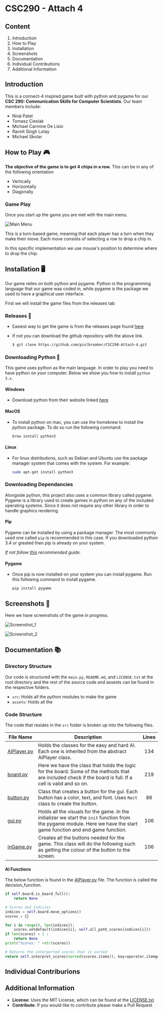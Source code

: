 # CSC290 - Attach 4

## Content
1. Introduction
2. How to Play
3. Installation
4. Screenshots
5. Documentation
6. Individual Contributions
7. Additional Information

## Introduction
This is a connect-4 inspired game built with python and pygame for our **CSC 290: Communication Skills for Computer Scientists**. Our team members include:

- Niral Patel
- Tomasz Cieslak
- Michael Carmine De Lisio
- Ravnit Singh Lotay
- Michael Skotar

## How to Play 🎮
**The objective of the game is to get 4 chips in a row.** This can be in any of the following orientation
- Vertically
- Horizontally
- Diagonally

### Game Play
Once you start up the game you are met with the main menu.

![Main Menu](https://github.com/pixlbreaker/CSC290-Attach-4/blob/master/assets/screenshots/titlepage.png "Main Menu")

This is a turn-based game, meaning that each player has a turn when they make their move. Each move consists of selecting a row to drop a chip in.

In this specific implementation we use mouse's position to determine where to drop the chip.

## Installation 🖥️
Our game relies on both python and pygame. Python is the programming language that our game was coded in, while pygame is the package we used to have a graphical user interface.

First we will install the game files from the releases tab

### Releases 💾
- Easiest way to get the game is from the releases page found [here](https://github.com/pixlbreaker/CSC290-Attach-4/releases)

- If not you can download the github repository with the above link.

    ```bash
    $ git clone https://github.com/pixlbreaker/CSC290-Attach-4.git
    ```

### Downloading Python 🐍
This game uses python as the main language. In order to play you need to have python on your computer. Below we show you how to install `python 3.x`.

#### Windows
- Download python from their website linked [here](https://www.python.org/downloads/)

#### MacOS
- To install python on mac, you can use the homebrew to install the python package. To do so run the following command: 

    ```bash
    brew install python3
    ```

#### Linux
- For linux distributions, such as Debian and Ubuntu use the package manager system that comes with the system. For example:

    ```bash
    sudo apt-get install python3
    ```

### Downloading Dependancies
Alongside python, this project also uses a common library called pygame. Pygame is a library used to create games in python on any of the included operating systems. Since it does not require any other library in order to handle graphics rendering.

#### Pip
Pygame can be installed by using a package manager. The most commonly used one called `pip` is recommended in this case. If you downloaded python 3.4 or greated then pip is already on your system. 

*If not follow [this](https://pip.pypa.io/en/stable/installing/) recommended guide.*

#### Pygame
- Once pip is now installed on your system you can install pygame.
Run this following command to install pygame.

    ```bash
    pip install pygame
    ```

## Screenshots 👾
Here we have screenshots of the game in progress. 

![Screenshot_1](https://github.com/pixlbreaker/CSC290-Attach-4/blob/master/assets/screenshots/gameplay_1.png "Gameplay Picture 1")

![Screenshot_2](https://github.com/pixlbreaker/CSC290-Attach-4/blob/master/assets/screenshots/gameplay_2.png "Gameplay Picture 2")

## Documentation 📚

### Directory Structure
Our code is structured with the `main.py`, `README.md`, and `LICENSE.txt` at the root directory and the rest of the source code and assests can be found in the respective folders.

- `src`: Holds all the python modules to make the game
- `assets`: Holds all the 

### Code Structure

The code that resides in the `src` folder is broken up into the following files.

| File Name                      | Description           |  Lines |
| ------------------------------ |-----------------------|:------:|
| [AIPlayer.py](src/AIPlayer.py) | Holds the classes for the easy and hard AI. Each one is inherited from the abstract AIPlayer class.    | 134    |
| [board.py](src/board.py) | Here we have the class that holds the logic for the board. Some of the methods that are included check if the board is full. If a cell is valid and so on.    | 219   |
| [button.py](src/button.py) | Class that creates a button for the gui. Each button has a color, text, and font. Uses `Rect` class to create the button. | 86   |
| [gui.py](src/gui.py) | Holds all the visuals for the game. In the initializer we start the `init` function from the pygame module. Here we have the start game function and end game function.  | 106   |
| [inGame.py](src/inGame.py) | Creates all the buttons needed for the game. This class will do the following such as getting the colour of the button to the screen.  | 106   |

#### AI Functions

The below function is found in the [AIPlayer.py](src/AIPlayer.py) file. The function is called the decision_function.

```python
if self.board.is_board_full():
    return None

# Scores and Indicies
indices = self.board.move_options()
scores = {}

for i in range(0, len(indices)):
    scores.setdefault(indices[i], self.all_path_scores(indices[i]))
if len(scores) < 1 : 
    return None
print("Scores: " +str(scores))

# Returns the interperted scores that is sorted
return self.interpret_scores(sorted(scores.items(), key=operator.itemgetter(1), reverse=True))
```

## Individual Contriburions

## Additional Information

- **License**: Uses the MIT License, which can be found at the [LICENSE.txt](https://github.com/pixlbreaker/CSC290-Attach-4/blob/master/LICENSE.txt)
- **Contribute**: If you would like to contribute please make a Pull Request